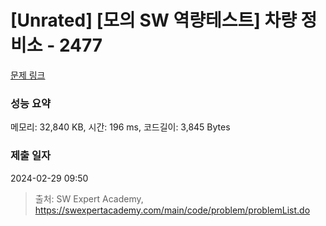 # [Unrated] [모의 SW 역량테스트] 차량 정비소 - 2477 

[문제 링크](https://swexpertacademy.com/main/code/problem/problemDetail.do?contestProbId=AV6c6bgaIuoDFAXy) 

### 성능 요약

메모리: 32,840 KB, 시간: 196 ms, 코드길이: 3,845 Bytes

### 제출 일자

2024-02-29 09:50



> 출처: SW Expert Academy, https://swexpertacademy.com/main/code/problem/problemList.do